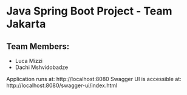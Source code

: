 # Java Spring Boot Project - Team Jakarta

## Team Members:
* Luca Mizzi
* Dachi Mshvidobadze

Application runs at: http://localhost:8080
Swagger UI is accessible at: http://localhost:8080/swagger-ui/index.html